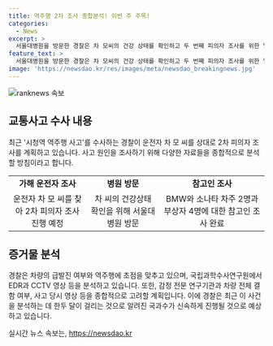 ```yaml
---
title: 역주행 2차 조사 종합분석! 이번 주 주목!
categories:
  - News
excerpt: >
  서울대병원을 방문한 경찰은 차 모씨의 건강 상태를 확인하고 두 번째 피의자 조사를 위한 일정을 조율했습니다. 사고 당시 부딪힌 차량과 부상자들에 대한 수사가 진행 중이며, 국립과학수사연구원에서 EDR과 CCTV 영상 등을 분석하고 있습니다. 경찰은 국과수에서 분석하는 데 한 두 달이 걸리는 사고의 중대성을 고려해 신속하게 진행될 것으로 전망하고 있습니다. 또한 EDR 기록의 신뢰성과 급발진 여부에 대한 분석이 진행 중이며, 관련자 진술과 CCTV, 블랙박스 등을 종합해 사고 원인을 확인할 계획입니다.
feature_text: >
  서울대병원을 방문한 경찰은 차 모씨의 건강 상태를 확인하고 두 번째 피의자 조사를 위한 일정을 조율했습니다. 사고 당시 부딪힌 차량과 부상자들에 대한 수사가 진행 중이며, 국립과학수사연구원에서 EDR과 CCTV 영상 등을 분석하고 있습니다. 경찰은 국과수에서 분석하는 데 한 두 달이 걸리는 사고의 중대성을 고려해 신속하게 진행될 것으로 전망하고 있습니다. 또한 EDR 기록의 신뢰성과 급발진 여부에 대한 분석이 진행 중이며, 관련자 진술과 CCTV, 블랙박스 등을 종합해 사고 원인을 확인할 계획입니다.
image: 'https://newsdao.kr/res/images/meta/newsdao_breakingnews.jpg'
---
```


<p><img src="https://newsdao.kr/res/images/meta/newsdao_breakingnews.jpg" alt="ranknews 속보" /></p>

<h2 data-ke-size="size26">교통사고 수사 내용</h2>

<p data-ke-size="size16">최근 '시청역 역주행 사고'를 수사하는 경찰이 운전자 차 모 씨를 상대로 2차 피의자 조사를 계획하고 있습니다. 사고 원인을 조사하기 위해 다양한 자료들을 종합적으로 분석할 방침이라고 합니다.</p>

<table>
  <tr>
    <td style="text-align: center; height: 17px;"><b>가해 운전자 조사</b></td>
    <td style="text-align: center; height: 17px;"><b>병원 방문</b></td>
    <td style="text-align: center; height: 17px;"><b>참고인 조사</b></td>
  </tr>
  <tr>
    <td style="text-align: center; height: 17px;">운전자 차 모 씨를 찾아 2차 피의자 조사 진행 예정</td>
    <td style="text-align: center; height: 17px;">차 씨의 건강상태 확인을 위해 서울대병원 방문</td>
    <td style="text-align: center; height: 17px;">BMW와 소나타 차주 2명과 부상자 4명에 대한 참고인 조사 완료</td>
  </tr>
</table>

<h2 data-ke-size="size26">증거물 분석</h2>

<p data-ke-size="size16">경찰은 차량의 급발진 여부와 역주행에 초점을 맞추고 있으며, 국립과학수사연구원에서 EDR과 CCTV 영상 등을 분석하고 있습니다. 또한, 감정 전문 연구기관과 차량 전체 결함 여부, 사고 당시 영상 등을 종합적으로 고려할 계획입니다. 이에 경찰은 최근 이 사건을 분석하는 데 한두 달이 걸리는 것으로 알려진 국과수가 신속하게 진행될 것으로 예상하고 있습니다.</p>
실시간 뉴스 속보는, <a href="https://newsdao.kr" rel="dofollow">https://newsdao.kr</a>


